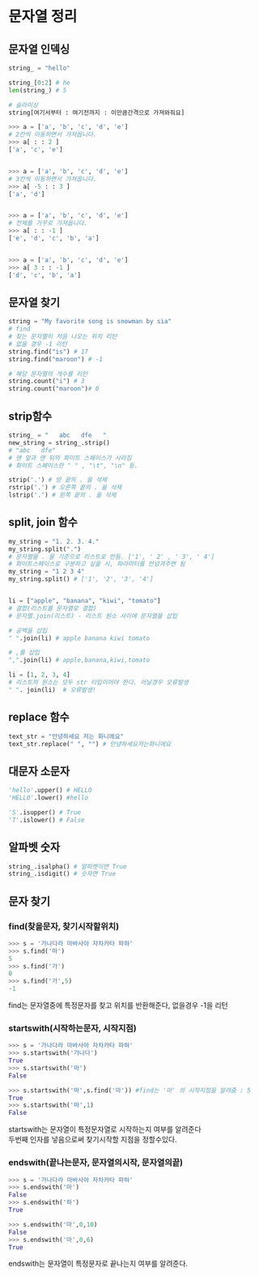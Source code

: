 
# 문자열 정리

## 문자열 인덱싱
```python
string_ = "hello"

string_[0:2] # he
len(string_) # 5

# 슬라이싱
string[여기서부터 : 여기전까지 : 이만큼간격으로 가져와줘요]

>>> a = ['a', 'b', 'c', 'd', 'e']
# 2칸씩 이동하면서 가져옵니다.
>>> a[ : : 2 ]
['a', 'c', 'e']


>>> a = ['a', 'b', 'c', 'd', 'e']
# 3칸씩 이동하면서 가져옵니다.
>>> a[ -5 : : 3 ]
['a', 'd']


>>> a = ['a', 'b', 'c', 'd', 'e']
# 전체를 거꾸로 가져옵니다.
>>> a[ : : -1 ]
['e', 'd', 'c', 'b', 'a']


>>> a = ['a', 'b', 'c', 'd', 'e']
>>> a[ 3 : : -1 ]
['d', 'c', 'b', 'a']
```

## 문자열 찾기
```py
string = "My favorite song is snowman by sia"  
# find  
# 찾는 문자열이 처음 나오는 위치 리턴  
# 없을 경우 -1 리턴  
string.find("is") # 17 
string.find("maroon") # -1 

# 해당 문자열의 개수를 리턴  
string.count("i") # 3 
string.count("maroon")# 0 
```

## strip함수
```python
string_ = "   abc   dfe   "
new_string = string_.strip()
# "abc   dfe" 
# 맨 앞과 맨 뒤의 화이트 스페이스가 사라짐
# 화이트 스페이스란 " " , "\t", "\n" 등.

strip('.') # 양 끝의 . 을 삭제
rstrip('.') # 오른쪽 끝의 . 을 삭제
lstrip('.') # 왼쪽 끝의 . 을 삭제


```

## split, join 함수
```python
my_string = "1. 2. 3. 4." 
my_string.split(".") 
# 문자열을 . 을 기준으로 리스트로 만듬. ['1', ' 2' , ' 3', ' 4'] 
# 화이트스페이스로 구분하고 싶을 시, 파라미터를 안넘겨주면 됨 
my_string = "1 2 3 4" 
my_string.split() # ['1', '2', '3', '4']


li = ["apple", "banana", "kiwi", "tomato"]
# 결합(리스트를 문자열로 결합)  
# 문자열.join(리스트) - 리스트 원소 사이에 문자열을 삽입  

# 공백을 삽입  
" ".join(li) # apple banana kiwi tomato  

# ,를 삽입  
",".join(li) # apple,banana,kiwi,tomato  

li = [1, 2, 3, 4] 
# 리스트의 원소는 모두 str 타입이어야 한다. 아닐경우 오류발생  
" ". join(li)  # 오류발생!  
```

## replace 함수
```python
text_str = "안녕하세요 저는 화니에요" 
text_str.replace(" ", "") # 안녕하세요저는화니에요​
```

## 대문자 소문자
```py
'hello'.upper() # HELLO
'HELLO'.lower() #hello

'S'.isupper() # True
'T'.islower() # False
```

## 알파벳 숫자
```py
string_.isalpha() # 알파벳이면 True
string_.isdigit() # 숫자면 True
```

## 문자 찾기
### find(찾을문자, 찾기시작할위치)
```python
>>> s = '가나다라 마바사아 자차카타 파하'
>>> s.find('마')
5
>>> s.find('가')
0
>>> s.find('가',5)
-1
```
find는 문자열중에 특정문자를 찾고 위치를 반환해준다, 없을경우 -1을 리턴 <br>
### startswith(시작하는문자, 시작지점)
```python
>>> s = '가나다라 마바사아 자차카타 파하'
>>> s.startswith('가나다')
True
>>> s.startswith('마')
False

>>> s.startswith('마',s.find('마')) #find는 '마' 의 시작지점을 알려줌 : 5
True
>>> s.startswith('마',1)
False
```
startswith는 문자열이 특정문자열로 시작하는지 여부를 알려준다 <br>
두번째 인자를 넣음으로써 찾기시작할 지점을 정할수있다. <br>

### endswith(끝나는문자, 문자열의시작, 문자열의끝)
```python
>>> s = '가나다라 마바사아 자차카타 파하'
>>> s.endswith('마')
False
>>> s.endswith('하')
True

>>> s.endswith('마',0,10)
False
>>> s.endswith('마',0,6)
True
```
endswith는 문자열이 특정문자로 끝나는지 여부를 알려준다.
